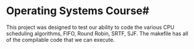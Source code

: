 # Operating Systems Course#
This project was designed to test our ability to code the various CPU scheduling algorithms, FIFO, Round Robin, SRTF, SJF. The makefile has all of the compilable code that we can execute.

